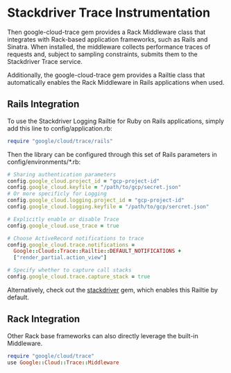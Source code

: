 # Stackdriver Trace Instrumentation

Then google-cloud-trace gem provides a Rack Middleware class that integrates with Rack-based application frameworks, such as Rails and Sinatra. When installed, the middleware collects performance traces of requests and, subject to sampling constraints, submits them to the Stackdriver Trace service.

Additionally, the google-cloud-trace gem provides a Railtie class that automatically enables the Rack Middleware in Rails applications when used.

## Rails Integration

To use the Stackdriver Logging Railtie for Ruby on Rails applications, simply add this line to config/application.rb:
```ruby
require "google/cloud/trace/rails"
```

Then the library can be configured through this set of Rails parameters in config/environments/*.rb:
```ruby
# Sharing authentication parameters
config.google_cloud.project_id = "gcp-project-id"
config.google_cloud.keyfile = "/path/to/gcp/secret.json"
# Or more specificly for Logging
config.google_cloud.logging.project_id = "gcp-project-id"
config.google_cloud.logging.keyfile = "/path/to/gcp/sercret.json"

# Explicitly enable or disable Trace
config.google_cloud.use_trace = true

# Choose ActiveRecord notifications to trace
config.google_cloud.trace.notifications =
  Google::Cloud::Trace::Railtie::DEFAULT_NOTIFICATIONS +
  ["render_partial.action_view"]

# Specify whether to capture call stacks
config.google_cloud.trace.capture_stack = true
```

Alternatively, check out the [stackdriver](https://googlecloudplatform.github.io/google-cloud-ruby/#/docs/stackdriver) gem, which enables this Railtie by default.

## Rack Integration

Other Rack base frameworks can also directly leverage the built-in Middleware.
```ruby
require "google/cloud/trace"
use Google::Cloud::Trace::Middleware
```
